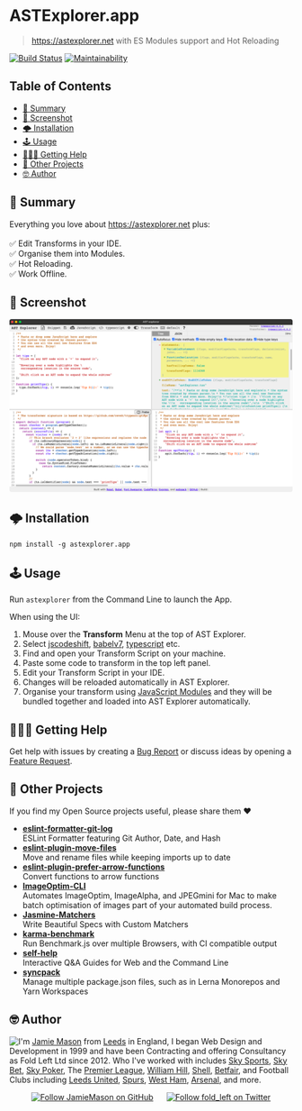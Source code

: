 # ASTExplorer.app

> https://astexplorer.net with ES Modules support and Hot Reloading

[![Build Status](http://img.shields.io/travis/JamieMason/ASTExplorer.app/master.svg?style=flat-square)](https://travis-ci.org/JamieMason/ASTExplorer.app)
[![Maintainability](https://api.codeclimate.com/v1/badges/d1475b03168b4d3598cf/maintainability)](https://codeclimate.com/github/JamieMason/ASTExplorer.app/maintainability)

## Table of Contents

- [📣 Summary](#-summary)
- [📸 Screenshot](#-screenshot)
- [🌩 Installation](#-installation)
- [🕹 Usage](#-usage)
- [🙋🏿‍♂️ Getting Help](#♂️-getting-help)
- [👀 Other Projects](#-other-projects)
- [🤓 Author](#-author)

## 📣 Summary

Everything you love about https://astexplorer.net plus:<br><br>✅ Edit
Transforms in your IDE. <br>✅ Organise them into Modules. <br>✅ Hot Reloading.
<br>✅ Work Offline.

## 📸 Screenshot

<center><img src="./static/screenshot.png?raw=true"></center>

## 🌩 Installation

```
npm install -g astexplorer.app
```

## 🕹 Usage

Run `astexplorer` from the Command Line to launch the App.

When using the UI:

1. Mouse over the **Transform** Menu at the top of AST Explorer.
1. Select [jscodeshift], [babelv7], [typescript] etc.
1. Find and open your Transform Script on your machine.
1. Paste some code to transform in the top left panel.
1. Edit your Transform Script in your IDE.
1. Changes will be reloaded automatically in AST Explorer.
1. Organise your transform using [JavaScript Modules] and they will be bundled
   together and loaded into AST Explorer automatically.

[babelv7]: https://eslint.org/docs/developer-guide/working-with-rules
[javascript modules]:
  https://developer.mozilla.org/en-US/docs/Web/JavaScript/Guide/Modules
[jscodeshift]: https://github.com/facebook/jscodeshift
[typescript]: https://www.typescriptlang.org/
[vs code]: https://code.visualstudio.com

## 🙋🏿‍♂️ Getting Help

Get help with issues by creating a [Bug Report] or discuss ideas by opening a
[Feature Request].

[bug report]:
  https://github.com/JamieMason/ASTExplorer.app/issues/new?template=bug_report.md
[feature request]:
  https://github.com/JamieMason/ASTExplorer.app/issues/new?template=feature_request.md

## 👀 Other Projects

If you find my Open Source projects useful, please share them ❤️

- [**eslint-formatter-git-log**](https://github.com/JamieMason/eslint-formatter-git-log)<br>ESLint
  Formatter featuring Git Author, Date, and Hash
- [**eslint-plugin-move-files**](https://github.com/JamieMason/eslint-plugin-move-files)<br>Move
  and rename files while keeping imports up to date
- [**eslint-plugin-prefer-arrow-functions**](https://github.com/JamieMason/eslint-plugin-prefer-arrow-functions)<br>Convert
  functions to arrow functions
- [**ImageOptim-CLI**](https://github.com/JamieMason/ImageOptim-CLI)<br>Automates
  ImageOptim, ImageAlpha, and JPEGmini for Mac to make batch optimisation of
  images part of your automated build process.
- [**Jasmine-Matchers**](https://github.com/JamieMason/Jasmine-Matchers)<br>Write
  Beautiful Specs with Custom Matchers
- [**karma-benchmark**](https://github.com/JamieMason/karma-benchmark)<br>Run
  Benchmark.js over multiple Browsers, with CI compatible output
- [**self-help**](https://github.com/JamieMason/self-help#readme)<br>Interactive
  Q&A Guides for Web and the Command Line
- [**syncpack**](https://github.com/JamieMason/syncpack#readme)<br>Manage
  multiple package.json files, such as in Lerna Monorepos and Yarn Workspaces

## 🤓 Author

<img src="https://www.gravatar.com/avatar/acdf106ce071806278438d8c354adec8?s=100" align="left">

I'm [Jamie Mason] from [Leeds] in England, I began Web Design and Development in
1999 and have been Contracting and offering Consultancy as Fold Left Ltd
since 2012. Who I've worked with includes [Sky Sports], [Sky Bet], [Sky Poker],
The [Premier League], [William Hill], [Shell], [Betfair], and Football Clubs
including [Leeds United], [Spurs], [West Ham], [Arsenal], and more.

<div align="center">

[![Follow JamieMason on GitHub][github badge]][github]      [![Follow fold_left on Twitter][twitter badge]][twitter]

</div>

<!-- images -->

[github badge]:
  https://img.shields.io/github/followers/JamieMason.svg?style=social&label=Follow
[twitter badge]:
  https://img.shields.io/twitter/follow/fold_left.svg?style=social&label=Follow

<!-- links -->

[arsenal]: https://www.arsenal.com
[betfair]: https://www.betfair.com
[github]: https://github.com/JamieMason
[jamie mason]: https://www.linkedin.com/in/jamiemasonleeds
[leeds united]: https://www.leedsunited.com/
[leeds]: https://www.instagram.com/visitleeds
[premier league]: https://www.premierleague.com
[shell]: https://www.shell.com
[sky bet]: https://www.skybet.com
[sky poker]: https://www.skypoker.com
[sky sports]: https://www.skysports.com
[spurs]: https://www.tottenhamhotspur.com
[twitter]: https://twitter.com/fold_left
[west ham]: https://www.whufc.com
[william hill]: https://www.williamhill.com
